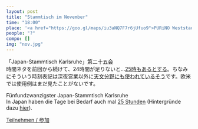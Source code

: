 ```yaml
---
layout: post
title: "Stammtisch im November"
time: "18:00"
place: '<a href="https://goo.gl/maps/iu3aNQ7F7r6jUfuo9">PURiNO Weststadt</a>'
people: "?"
compo: []
img: "nov.jpg"
---
```



「Japan-Stammtisch Karlsruhe」第二十五会  
時間ネタを前回から続けて、24時間が足りないと..​.[25時もあるとする](/assets/img/25ji.jpg)。ちなみにそういう時刻表記は深夜営業以外に[天文分野にも使われているそう](https://ja.wikipedia.org/wiki/30%E6%99%82%E9%96%93%E5%88%B6)です。欧米では使用例はまだ見たことがないです。

Fünfundzwanzigster Japan-Stammtisch Karlsruhe  
In Japan haben die Tage bei Bedarf auch mal [25 Stunden](/assets/img/25ji.jpg) (Hintergründe dazu [hier](https://ja.wikipedia.org/wiki/30%E6%99%82%E9%96%93%E5%88%B6)).


[Teilnehmen / 参加](https://nuudel.digitalcourage.de/94LkbesHTAQl8QCj)
